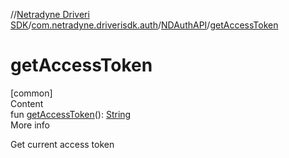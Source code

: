 //[Netradyne Driveri SDK](../../index.md)/[com.netradyne.driverisdk.auth](../index.md)/[NDAuthAPI](index.md)/[getAccessToken](get-access-token.md)



# getAccessToken  
[common]  
Content  
fun [getAccessToken](get-access-token.md)(): [String](https://kotlinlang.org/api/latest/jvm/stdlib/kotlin/-string/index.html)  
More info  


Get current access token

  



